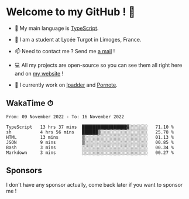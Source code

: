 # Welcome to my GitHub ! 🌃

- 🔭 My main language is [TypeScript](https://www.typescriptlang.org/).

- 🌱 I am a student at Lycée Turgot in Limoges, France.

- 📫 Need to contact me ? Send me <a href="mailto:mikkel@milescode.dev">a mail</a> !

- 💻 All my projects are open-source so you can see them all right here and on <a href="https://www.vexcited.ml">my website</a> !

- 👀 I currently work on [lpadder](https://github.com/Vexcited/lpadder) and [Pornote](https://github.com/Vexcited/Pornote).

## WakaTime ⏱

<!--START_SECTION:waka-->

```text
From: 09 November 2022 - To: 16 November 2022

TypeScript   13 hrs 37 mins  █████████████████▓░░░░░░░   71.10 %
sh           4 hrs 56 mins   ██████▒░░░░░░░░░░░░░░░░░░   25.78 %
HTML         13 mins         ▒░░░░░░░░░░░░░░░░░░░░░░░░   01.13 %
JSON         9 mins          ▒░░░░░░░░░░░░░░░░░░░░░░░░   00.85 %
Bash         3 mins          ░░░░░░░░░░░░░░░░░░░░░░░░░   00.34 %
Markdown     3 mins          ░░░░░░░░░░░░░░░░░░░░░░░░░   00.27 %
```

<!--END_SECTION:waka-->

## Sponsors

I don't have any sponsor actually, come back later if you want to sponsor me !

